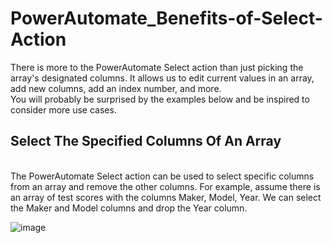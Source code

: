 # PowerAutomate_Benefits-of-Select-Action

There is more to the PowerAutomate Select action than just picking the array's designated columns. It allows us to edit current values in an array, add new columns, add an index number, and more.<br>
You will probably be surprised by the examples below and be inspired to consider more use cases.

<h2>Select The Specified Columns Of An Array</h2>
<br>
The PowerAutomate Select action can be used to select specific columns from an array and remove the other columns. For example, assume there is an array of test scores with the columns Maker, Model, Year. We can select the Maker and Model columns and drop the Year column.

![image](https://github.com/user-attachments/assets/aa6a0e46-8c90-42fe-bae5-15d694c540e5)

